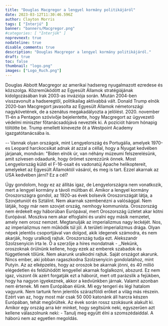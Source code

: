 ```yaml
---
title: "Douglas Macgregor a lengyel kormány politikájáról"
date: 2023-03-12T11:30:46.596Z
author: Clayton Morris
tags: [ "Interjú" ]
banner: "banners/Macgregor.png"
#categories: [ "Interjúk" ]
noprevnext: true
nodateline: true
disable_comments: true
description: "Douglas Macgregor a lengyel kormány politikájáról."
draft: true
toc: false
thumbnail: "logo.png"
images: ["Logo_Ruch.png"]
---
```

Douglas Abbott Macgregor az amerikai hadsereg nyugalmazott ezredese és közszolga. Közreműködött az Egyesült Államok stratégiájának kidolgozásában Irak 2003-as inváziója során. Miután 2004-ben visszavonult a hadseregtől, politikailag aktívabbá vált. Donald Trump elnök 2020-ban Macgregort javasolta az Egyesült Államok németországi nagykövetének, de a szenátus megakadályozta a jelölést. 2020. november 11-én a Pentagon szóvivője bejelentette, hogy Macgregort az ügyvezető védelmi miniszter főtanácsadójává nevezték ki. A pozíciót három hónapig töltötte be. Trump emellett kinevezte őt a Westpoint Academy igazgatótanácsába is.


-- Vannak olyan országok, mint Lengyelország és Portugália, amelyek 1970-es Leopard harckocsikat adnak át azzal a céllal, hogy a Nyugat kedvében járjanak, mondván: "Biden elnök úr, van néhány múzeumi felszerelésünk, amit szívesen odaadunk, hogy örömet szerezzünk önnek. Most Lengyelország küldi el F-16-osait és vadonatúj Apache helikoptereit, amelyeket az Egyesült Államoktól vásárol, és meg is tart. Ezzel akarnak az USA kedvében járni? Ez a cél?


Úgy gondolom, hogy ez az állítás igaz, de Lengyelországra nem vonatkozik, mert a lengyel kormány a távoli múltban él. Amikor a lengyel kormány Oroszországra gondol, az 1920-as évek bolsevik Oroszországát látja, a Szovjetuniót és Sztálint. Nem akarnak szembenézni a valósággal. Nem látják, hogy már nem szovjet ország, nemhogy kommunista. Oroszország nem érdekelt egy háborúban Európával, mert Oroszország üzletet akar kötni Európával. Moszkva nem akar elfoglalni és uralni egy másik nemzetet, amely nem orosz nemzet. Megtanulják az imperializmus nagy leckéjét. Nos, az imperializmus nem működik túl jól. A területi imperializmus drága. Olyan népek jelentős csoportjával van dolgod, akik idegenek számodra, és nem akarják, hogy uralkodj rajtuk. Oroszország tudja ezt. Alekszandr Szolzsenyicin írta le. Ő a szerzője a híres mondatnak - ,,Nekünk, oroszoknak örülnünk kellene, hogy ezek az emberek szabadok és függetlenek tőlünk. Nem akarunk uralkodni rajtuk. Saját országot akarunk. Nincs ember, aki jobban ragaszkodna Szolzsenyicin gondolatához, mint Putyin. Az az elképzelés, hogy az oroszok be akarnak jönni, és 40 millió elégedetlen és feldühödött lengyellel akarnak foglalkozni, abszurd. Ez nem igaz, viszont ők azért forgatják ezt a háborút, mert ott parázslik a fejükben, hogy ha nagyon igyekeznek, akkor a kedvünkben járnak. Valamit azonban nem értenek. Mi nem Európában élünk. Mi egy tengeri és légi hatalom vagyunk. Nem tartunk fenn jelentős szárazföldi erőket a világ más részein. Ezért van az, hogy most már csak 50 000 katonánk áll harcra készen Európában, tehát megőrültek. Az évek során rossz szokásunk alakult ki. Amikor egy ország arra kér minket, hogy segítsünk neki, egyszerűen azt kellene válaszolnunk neki: - Tanulj meg együtt élni a szomszédaiddal. A háború nem az egyetlen megoldás.

